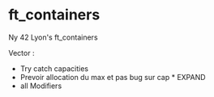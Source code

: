 # ft_containers
Ny 42 Lyon's ft_containers

Vector :
- Try catch capacities
- Prevoir allocation du max et pas bug sur cap * EXPAND
- all Modifiers